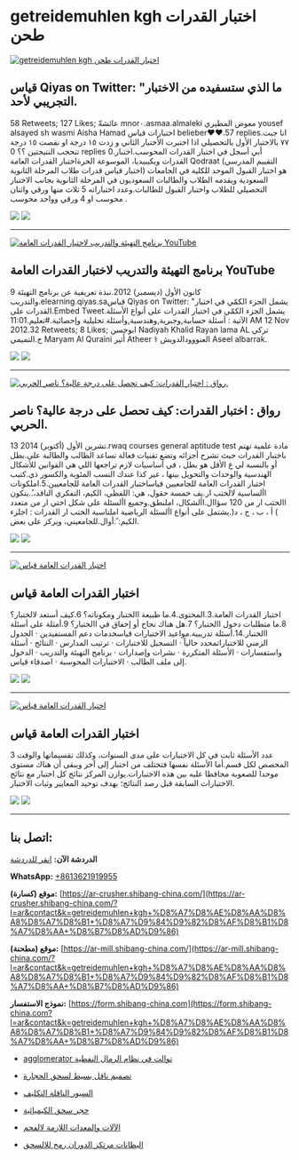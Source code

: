 # getreidemuhlen kgh اختبار القدرات طحن

<a href="https://swt.shibang-china.com/?l=ar&img&k=getreidemuhlen+kgh+%D8%A7%D8%AE%D8%AA%D8%A8%D8%A7%D8%B1+%D8%A7%D9%84%D9%82%D8%AF%D8%B1%D8%A7%D8%AA+%D8%B7%D8%AD%D9%86" target="_blank">![getreidemuhlen kgh اختبار القدرات طحن](http://static.shibang-china.com/all-800x300/839.jpg)</a>

## قياس Qiyas on Twitter: &quot;ما الذي ستسفيده من الاختبار التجريبي لأحد.
58 Retweets; 127 Likes; عائشةّ mnor٠.asmaa.almaleki معوض المطيري yousef alsayed sh wasmi Aisha Hamad اختبارات قياس belieber❤❤.57 replies.انا جبت ٧٧ بالاختبار الأول بالتحصيلي اذا اختبرت الأختبار الثاني و زدت ١٥ درجة او نقصت ١٥ درجة تنحجب النتيجتين ؟؟ 0 replies 0.أبي أسجل في اختبار القدرات المحوسب.اختبار القدرات ويكيبيديا، الموسوعة الحرةاختبار القدرات العامة Qodraat (التقييم المدرسي اختبار قياس قدرات طلاب المرحلة الثانوية) هو اختبار القبول الموحد للكلية في الجامعات السعودية ويقدمه الطلاب والطالبات السعوديون في المرحلة الثانوية بجانب الاختبار التحصيلي للطلاب واختبار القبول للطالبات.وعدد اختباراته 5 ثلاث منها ورقي واثنان محوسب او 4 ورقي وواحد محوسب .


<a href="https://whatsapp.shibangsoft.com/WhatsApp.php" target="_blank" title="WhatsApp">![](http://static.shibang-china.com/icon/whatsapp.png)</a> <a href="https://swt.shibang-china.com/?l=ar&icon&k=getreidemuhlen+kgh+%D8%A7%D8%AE%D8%AA%D8%A8%D8%A7%D8%B1+%D8%A7%D9%84%D9%82%D8%AF%D8%B1%D8%A7%D8%AA+%D8%B7%D8%AD%D9%86" target="_blank">![](http://static.shibang-china.com/icon/chat-ar.png)</a>

---

<a href="https://swt.shibang-china.com/?l=ar&img&k=getreidemuhlen+kgh+%D8%A7%D8%AE%D8%AA%D8%A8%D8%A7%D8%B1+%D8%A7%D9%84%D9%82%D8%AF%D8%B1%D8%A7%D8%AA+%D8%B7%D8%AD%D9%86" target="_blank">![برنامج التهيئة والتدريب لاختبار القدرات العامة YouTube](http://static.shibang-china.com/all-800x300/283.jpg)</a>

## برنامج التهيئة والتدريب لاختبار القدرات العامة YouTube
9 كانون الأول (ديسمبر) 2012.نبذة تعريفية عن برنامج التهيئة والتدريب.elearning.qiyas.saقياس Qiyas on Twitter: &quot;يشمل الجزء الكمّي في اختبار القدرات على.Embed Tweet.يشمل الجزء الكمّي في اختبار القدرات على أنواع الأسئلة الآتية : أسئلة حسابية,وجبرية,وهندسية,وأسئلة تحليلية وإحصائية.#تعليم.11:01 AM 12 Nov 2012.32 Retweets; 8 Likes; ابوحسن Nadiyah Khalid Rayan lama AL تركي ح.التميمي Maryam Al Quraini أَثير Atheer ⚕ العنووودالدويش Aseel albarrak.


<a href="https://whatsapp.shibangsoft.com/WhatsApp.php" target="_blank" title="WhatsApp">![](http://static.shibang-china.com/icon/whatsapp.png)</a> <a href="https://swt.shibang-china.com/?l=ar&icon&k=getreidemuhlen+kgh+%D8%A7%D8%AE%D8%AA%D8%A8%D8%A7%D8%B1+%D8%A7%D9%84%D9%82%D8%AF%D8%B1%D8%A7%D8%AA+%D8%B7%D8%AD%D9%86" target="_blank">![](http://static.shibang-china.com/icon/chat-ar.png)</a>

---

<a href="https://swt.shibang-china.com/?l=ar&img&k=getreidemuhlen+kgh+%D8%A7%D8%AE%D8%AA%D8%A8%D8%A7%D8%B1+%D8%A7%D9%84%D9%82%D8%AF%D8%B1%D8%A7%D8%AA+%D8%B7%D8%AD%D9%86" target="_blank">![رواق : اختبار القدرات: كيف تحصل على درجة عالية؟ ناصر الحربي.](http://static.shibang-china.com/all-800x300/1363.jpg)</a>

## رواق : اختبار القدرات: كيف تحصل على درجة عالية؟ ناصر الحربي.
13 تشرين الأول (أكتوبر) 2014.rwaq courses general aptitude test مادة علمية تهتم باختبار القدرات حيث تشرح أجزائه وتضع تقنيات فعالة تساعد الطالب والطالبة على.بطل أو بالنسبة لي ع الأقل هو بطل ، في أساسيات لازم تراجعها اللي هي القوانين للأشكال الهندسية والوحدات والتحويل بينها ، غير كذا عندك النسب المئوية والكسور ذي.كتيب اختبار القدرات العامة للجامعيين قياساختبار القدرات العامة للجامعيين.5.املكونات األساسية لالختب ار.يف خمسة حقول، هي: اللفظي، الكيم، التفكري الناقد،.ً.يتكون االختب ار من 120 سؤاال.األشكال، املنطق.وجميع األسئلة على شكل اختي ار من متعدد ) أ ، ب ، ج ، د(.يشتمل على أنواع األسئلة الرياضية املناسبة الختب ار القدرات : اجلزء الكيم: ً.أوال.للجامعيني، ويركز على بعض.


<a href="https://whatsapp.shibangsoft.com/WhatsApp.php" target="_blank" title="WhatsApp">![](http://static.shibang-china.com/icon/whatsapp.png)</a> <a href="https://swt.shibang-china.com/?l=ar&icon&k=getreidemuhlen+kgh+%D8%A7%D8%AE%D8%AA%D8%A8%D8%A7%D8%B1+%D8%A7%D9%84%D9%82%D8%AF%D8%B1%D8%A7%D8%AA+%D8%B7%D8%AD%D9%86" target="_blank">![](http://static.shibang-china.com/icon/chat-ar.png)</a>

---

<a href="https://swt.shibang-china.com/?l=ar&img&k=getreidemuhlen+kgh+%D8%A7%D8%AE%D8%AA%D8%A8%D8%A7%D8%B1+%D8%A7%D9%84%D9%82%D8%AF%D8%B1%D8%A7%D8%AA+%D8%B7%D8%AD%D9%86" target="_blank">![اختبار القدرات العامة قياس](http://static.shibang-china.com/all-800x300/667.jpg)</a>

## اختبار القدرات العامة قياس
اختبار القدرات العامة.3.المحتوى.4.ما طبيعة االختبار ومكوناته؟ 6.كيف أستعد لالختبار؟ 8.ما متطلبات دخول االختبار؟ 7.هل هناك نجاح أو إخفاق في االختبار؟ 9.أمثلة على أسئلة االختبار.14.أسئلة تدريبية.مواعيد الاختبارات قياسخدمات دعم المستفيدين &middot; الجدول الزمني للاختباراتمحدد حالياً &middot; التسجيل للاختبارات &middot; ترتيب المدارس &middot; النتائج &middot; أسئلة واستفسارات &middot; الأسئلة المتكررة &middot; نشرات وإصدارات &middot; برنامج التهيئة والتدريب &middot; الدخول إلى ملف الطالب &middot; الاختبارات المحوسبة &middot; اصدقاء قياس.


<a href="https://whatsapp.shibangsoft.com/WhatsApp.php" target="_blank" title="WhatsApp">![](http://static.shibang-china.com/icon/whatsapp.png)</a> <a href="https://swt.shibang-china.com/?l=ar&icon&k=getreidemuhlen+kgh+%D8%A7%D8%AE%D8%AA%D8%A8%D8%A7%D8%B1+%D8%A7%D9%84%D9%82%D8%AF%D8%B1%D8%A7%D8%AA+%D8%B7%D8%AD%D9%86" target="_blank">![](http://static.shibang-china.com/icon/chat-ar.png)</a>

---

<a href="https://swt.shibang-china.com/?l=ar&img&k=getreidemuhlen+kgh+%D8%A7%D8%AE%D8%AA%D8%A8%D8%A7%D8%B1+%D8%A7%D9%84%D9%82%D8%AF%D8%B1%D8%A7%D8%AA+%D8%B7%D8%AD%D9%86" target="_blank">![اختبار القدرات العامة قياس](http://static.shibang-china.com/all-800x300/512.jpg)</a>

## اختبار القدرات العامة قياس
3 عدد الأسئلة ثابت في كل الاختبارات على مدى السنوات، وكذلك تقسيماتها والوقت المخصص لكل قسم.أما الأسئلة نفسها فتختلف من اختبار إلى آخر ويبقى أن هناك مستوى موحدا للصعوبة محافظا عليه بين هذه الاختبارات.يوازن المركز نتائج كل اختبار مع نتائج الاختبارات السابقة قبل رصد النتائج؛ بهدف توحيد المعايير وثبات الاختبار.

<a href="https://whatsapp.shibangsoft.com/WhatsApp.php" target="_blank" title="WhatsApp">![](http://static.shibang-china.com/icon/whatsapp.png)</a> <a href="https://swt.shibang-china.com/?l=ar&icon&k=getreidemuhlen+kgh+%D8%A7%D8%AE%D8%AA%D8%A8%D8%A7%D8%B1+%D8%A7%D9%84%D9%82%D8%AF%D8%B1%D8%A7%D8%AA+%D8%B7%D8%AD%D9%86" target="_blank">![](http://static.shibang-china.com/icon/chat-ar.png)</a>

---
## اتصل بنا:

**الدردشة الآن:** [انقر للدردشة](https://swt.shibang-china.com?l=ar&contact&k=getreidemuhlen+kgh+%D8%A7%D8%AE%D8%AA%D8%A8%D8%A7%D8%B1+%D8%A7%D9%84%D9%82%D8%AF%D8%B1%D8%A7%D8%AA+%D8%B7%D8%AD%D9%86)

**WhatsApp:**  [+8613621919955](https://whatsapp.shibangsoft.com/WhatsApp.php)

**موقع (كسارة):** [https://ar-crusher.shibang-china.com/](https://ar-crusher.shibang-china.com/?l=ar&contact&k=getreidemuhlen+kgh+%D8%A7%D8%AE%D8%AA%D8%A8%D8%A7%D8%B1+%D8%A7%D9%84%D9%82%D8%AF%D8%B1%D8%A7%D8%AA+%D8%B7%D8%AD%D9%86)

**موقع (مطحنة):** [https://ar-mill.shibang-china.com/](https://ar-mill.shibang-china.com/?l=ar&contact&k=getreidemuhlen+kgh+%D8%A7%D8%AE%D8%AA%D8%A8%D8%A7%D8%B1+%D8%A7%D9%84%D9%82%D8%AF%D8%B1%D8%A7%D8%AA+%D8%B7%D8%AD%D9%86)

**نموذج الاستفسار:** [https://form.shibang-china.com](https://form.shibang-china.com?l=ar&contact&k=getreidemuhlen+kgh+%D8%A7%D8%AE%D8%AA%D8%A8%D8%A7%D8%B1+%D8%A7%D9%84%D9%82%D8%AF%D8%B1%D8%A7%D8%AA+%D8%B7%D8%AD%D9%86)

* [agglomerator توالت في نظام الرمال النفطية](../29/agglomerator%20%D8%AA%D9%88%D8%A7%D9%84%D8%AA%20%D9%81%D9%8A%20%D9%86%D8%B8%D8%A7%D9%85%20%D8%A7%D9%84%D8%B1%D9%85%D8%A7%D9%84%20%D8%A7%D9%84%D9%86%D9%81%D8%B7%D9%8A%D8%A9.md)

* [تصميم ناقل بسيط لسحق الحجارة](../28/%D8%AA%D8%B5%D9%85%D9%8A%D9%85%20%D9%86%D8%A7%D9%82%D9%84%20%D8%A8%D8%B3%D9%8A%D8%B7%20%D9%84%D8%B3%D8%AD%D9%82%20%D8%A7%D9%84%D8%AD%D8%AC%D8%A7%D8%B1%D8%A9.md)

* [السيور الناقلة التكليف](../28/%D8%A7%D9%84%D8%B3%D9%8A%D9%88%D8%B1%20%D8%A7%D9%84%D9%86%D8%A7%D9%82%D9%84%D8%A9%20%D8%A7%D9%84%D8%AA%D9%83%D9%84%D9%8A%D9%81.md)

* [حجر سحق الكيميائية](../28/%D8%AD%D8%AC%D8%B1%20%D8%B3%D8%AD%D9%82%20%D8%A7%D9%84%D9%83%D9%8A%D9%85%D9%8A%D8%A7%D8%A6%D9%8A%D8%A9.md)

* [الآلات والمعدات اللازمة لالفحم](../29/%D8%A7%D9%84%D8%A2%D9%84%D8%A7%D8%AA%20%D9%88%D8%A7%D9%84%D9%85%D8%B9%D8%AF%D8%A7%D8%AA%20%D8%A7%D9%84%D9%84%D8%A7%D8%B2%D9%85%D8%A9%20%D9%84%D8%A7%D9%84%D9%81%D8%AD%D9%85.md)

* [البطانات مرتكز الدوران رمح للالسحق](../28/%D8%A7%D9%84%D8%A8%D8%B7%D8%A7%D9%86%D8%A7%D8%AA%20%D9%85%D8%B1%D8%AA%D9%83%D8%B2%20%D8%A7%D9%84%D8%AF%D9%88%D8%B1%D8%A7%D9%86%20%D8%B1%D9%85%D8%AD%20%D9%84%D9%84%D8%A7%D9%84%D8%B3%D8%AD%D9%82.md)
